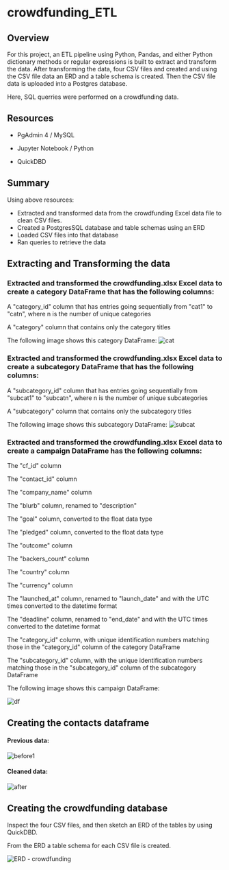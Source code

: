 # crowdfunding_ETL

## Overview
For this project, an ETL pipeline using Python, Pandas, and either Python dictionary methods or regular expressions is built to extract and transform the data. After transforming the data, four CSV files and created and using the CSV file data an ERD and a table schema is created. Then the CSV file data is uploaded into a Postgres database.

Here, SQL querries were performed on a crowdfunding data.

## Resources
* PgAdmin 4 / MySQL 

* Jupyter Notebook / Python

* QuickDBD

## Summary

Using above resources:
* Extracted and transformed data from the crowdfunding Excel data file to clean CSV files.
* Created a PostgresSQL database and table schemas using an ERD
* Loaded CSV files into that database
* Ran queries to retrieve the data

## Extracting and Transforming the data

### Extracted and transformed the crowdfunding.xlsx Excel data to create a category DataFrame that has the following columns:

A "category_id" column that has entries going sequentially from "cat1" to "catn", where n is the number of unique categories

A "category" column that contains only the category titles

The following image shows this category DataFrame:
![cat](https://user-images.githubusercontent.com/120197958/227374365-ebd41ed6-06ce-46ef-ae6a-82c55adcfcbf.png)

### Extracted and transformed the crowdfunding.xlsx Excel data to create a subcategory DataFrame that has the following columns:

A "subcategory_id" column that has entries going sequentially from "subcat1" to "subcatn", where n is the number of unique subcategories

A "subcategory" column that contains only the subcategory titles

The following image shows this subcategory DataFrame:
![subcat](https://user-images.githubusercontent.com/120197958/227374396-5543cf9c-5d65-4940-ab98-0c6484b0b9a1.png)

### Extracted and transformed the crowdfunding.xlsx Excel data to create a campaign DataFrame has the following columns:

The "cf_id" column

The "contact_id" column

The "company_name" column

The "blurb" column, renamed to "description"

The "goal" column, converted to the float data type

The "pledged" column, converted to the float data type

The "outcome" column

The "backers_count" column

The "country" column

The "currency" column

The "launched_at" column, renamed to "launch_date" and with the UTC times converted to the datetime format

The "deadline" column, renamed to "end_date" and with the UTC times converted to the datetime format

The "category_id" column, with unique identification numbers matching those in the "category_id" column of the category DataFrame

The "subcategory_id" column, with the unique identification numbers matching those in the "subcategory_id" column of the subcategory DataFrame

The following image shows this campaign DataFrame:

![df](https://user-images.githubusercontent.com/120197958/227375388-d8189685-f5a6-439c-a9d7-56fb051440a8.png)


## Creating the contacts dataframe

#### Previous data:

![before1](https://user-images.githubusercontent.com/120197958/227373315-ce16be40-1a17-4197-98e3-933cfcebb4f9.png)

#### Cleaned data:

![after](https://user-images.githubusercontent.com/120197958/227372782-0ba9f37e-b41e-4105-8d55-ad3234c0393b.png)

## Creating the crowdfunding database

Inspect the four CSV files, and then sketch an ERD of the tables by using QuickDBD.

From the ERD a table schema for each CSV file is created.

![ERD - crowdfunding](https://user-images.githubusercontent.com/120197958/227365779-5d29a0f5-f2c6-4fb6-be52-1b9b52db81a4.png)






 
